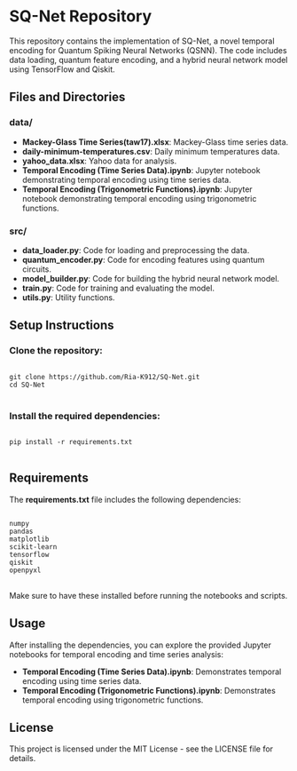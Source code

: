 <!DOCTYPE html>
<html lang="en">
<head>
    <meta charset="UTF-8">
    <meta name="viewport" content="width=device-width, initial-scale=1.0">
    <title>SQ-Net Repository</title>
</head>
<body>

<h1>SQ-Net Repository</h1>

<p>This repository contains the implementation of SQ-Net, a novel temporal encoding for Quantum Spiking Neural Networks (QSNN). The code includes data loading, quantum feature encoding, and a hybrid neural network model using TensorFlow and Qiskit.</p>

<h2>Files and Directories</h2>

<h3><b>data/</b></h3>
<ul>
    <li><b>Mackey-Glass Time Series(taw17).xlsx</b>: Mackey-Glass time series data.</li>
    <li><b>daily-minimum-temperatures.csv</b>: Daily minimum temperatures data.</li>
    <li><b>yahoo_data.xlsx</b>: Yahoo data for analysis.</li>
    <li><b>Temporal Encoding (Time Series Data).ipynb</b>: Jupyter notebook demonstrating temporal encoding using time series data.</li>
    <li><b>Temporal Encoding (Trigonometric Functions).ipynb</b>: Jupyter notebook demonstrating temporal encoding using trigonometric functions.</li>
</ul>

<h3><b>src/</b></h3>
<ul>
    <li><b>data_loader.py</b>: Code for loading and preprocessing the data.</li>
    <li><b>quantum_encoder.py</b>: Code for encoding features using quantum circuits.</li>
    <li><b>model_builder.py</b>: Code for building the hybrid neural network model.</li>
    <li><b>train.py</b>: Code for training and evaluating the model.</li>
    <li><b>utils.py</b>: Utility functions.</li>
</ul>

<h2>Setup Instructions</h2>

<h3>Clone the repository:</h3>
<pre>
<code>
git clone https://github.com/Ria-K912/SQ-Net.git
cd SQ-Net
</code>
</pre>

<h3>Install the required dependencies:</h3>
<pre>
<code>
pip install -r requirements.txt
</code>
</pre>

<h2>Requirements</h2>

<p>The <b>requirements.txt</b> file includes the following dependencies:</p>
<pre>
<code>
numpy
pandas
matplotlib
scikit-learn
tensorflow
qiskit
openpyxl
</code>
</pre>

<p>Make sure to have these installed before running the notebooks and scripts.</p>

<h2>Usage</h2>

<p>After installing the dependencies, you can explore the provided Jupyter notebooks for temporal encoding and time series analysis:</p>
<ul>
    <li><b>Temporal Encoding (Time Series Data).ipynb</b>: Demonstrates temporal encoding using time series data.</li>
    <li><b>Temporal Encoding (Trigonometric Functions).ipynb</b>: Demonstrates temporal encoding using trigonometric functions.</li>
</ul>

<h2>License</h2>

<p>This project is licensed under the MIT License - see the LICENSE file for details.</p>

</body>
</html>
